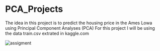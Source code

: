 # PCA_Projects

The idea in this project is to predict the housing price in the Ames Lowa using Principal Component Analyses (PCA) For this project I will be using the data train.csv extrated in kaggle.com

![assigment](http://url/to/img.png)
